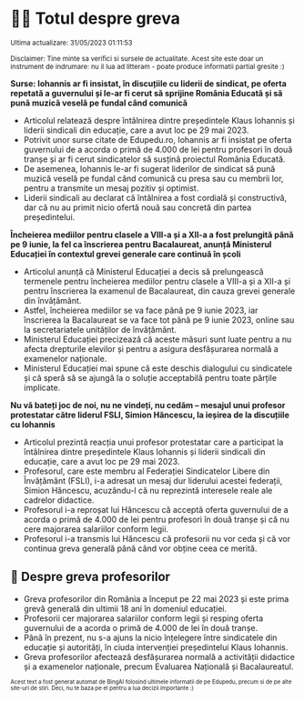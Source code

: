 # 👩‍🏫 Totul despre greva
<sub>Ultima actualizare: 31/05/2023 01:11:53</sub>

<sub>Disclaimer: Tine minte sa verifici si sursele de actualitate. Acest site este doar un instrument de indrumare: nu il lua ad litteram - poate produce informatii partial gresite :)</sub>

**Surse: Iohannis ar fi insistat, în discuțiile cu liderii de sindicat, pe oferta repetată a guvernului și le-ar fi cerut să sprijine România Educată și să pună muzică veselă pe fundal când comunică**
- Articolul relatează despre întâlnirea dintre președintele Klaus Iohannis și liderii sindicali din educație, care a avut loc pe 29 mai 2023.
- Potrivit unor surse citate de Edupedu.ro, Iohannis ar fi insistat pe oferta guvernului de a acorda o primă de 4.000 de lei pentru profesori în două tranșe și ar fi cerut sindicatelor să susțină proiectul România Educată.
- De asemenea, Iohannis le-ar fi sugerat liderilor de sindicat să pună muzică veselă pe fundal când comunică cu presa sau cu membrii lor, pentru a transmite un mesaj pozitiv și optimist.
- Liderii sindicali au declarat că întâlnirea a fost cordială și constructivă, dar că nu au primit nicio ofertă nouă sau concretă din partea președintelui.

**Încheierea mediilor pentru clasele a VIII-a și a XII-a a fost prelungită până pe 9 iunie, la fel ca înscrierea pentru Bacalaureat, anunță Ministerul Educației în contextul grevei generale care continuă în școli**
- Articolul anunță că Ministerul Educației a decis să prelungească termenele pentru încheierea mediilor pentru clasele a VIII-a și a XII-a și pentru înscrierea la examenul de Bacalaureat, din cauza grevei generale din învățământ.
- Astfel, încheierea mediilor se va face până pe 9 iunie 2023, iar înscrierea la Bacalaureat se va face tot până pe 9 iunie 2023, online sau la secretariatele unităților de învățământ.
- Ministerul Educației precizează că aceste măsuri sunt luate pentru a nu afecta drepturile elevilor și pentru a asigura desfășurarea normală a examenelor naționale.
- Ministerul Educației mai spune că este deschis dialogului cu sindicatele și că speră să se ajungă la o soluție acceptabilă pentru toate părțile implicate.

**Nu vă bateți joc de noi, nu ne vindeți, nu cedăm – mesajul unui profesor protestatar către liderul FSLI, Simion Hăncescu, la ieșirea de la discuțiile cu Iohannis**
- Articolul prezintă reacția unui profesor protestatar care a participat la întâlnirea dintre președintele Klaus Iohannis și liderii sindicali din educație, care a avut loc pe 29 mai 2023.
- Profesorul, care este membru al Federației Sindicatelor Libere din Învățământ (FSLI), i-a adresat un mesaj dur liderului acestei federații, Simion Hăncescu, acuzându-l că nu reprezintă interesele reale ale cadrelor didactice.
- Profesorul i-a reproșat lui Hăncescu că acceptă oferta guvernului de a acorda o primă de 4.000 de lei pentru profesori în două tranșe și că nu cere majorarea salariilor conform legii.
- Profesorul i-a transmis lui Hăncescu că profesorii nu vor ceda și că vor continua greva generală până când vor obține ceea ce merită.

## 🏫 Despre greva profesorilor
- Greva profesorilor din România a început pe 22 mai 2023 și este prima grevă generală din ultimii 18 ani în domeniul educației.
- Profesorii cer majorarea salariilor conform legii și resping oferta guvernului de a acorda o primă de 4.000 de lei în două tranșe.
- Până în prezent, nu s-a ajuns la nicio înțelegere între sindicatele din educație și autorități, în ciuda intervenției președintelui Klaus Iohannis.
- Greva profesorilor afectează desfășurarea normală a activității didactice și a examenelor naționale, precum Evaluarea Națională și Bacalaureatul.


<sub><sub>Acest text a fost generat automat de BingAI folosind ultimele informatii de pe Edupedu, precum si de pe alte site-uri de stiri. Deci, nu te baza pe el pentru a lua decizii importante :)</sub></sub>